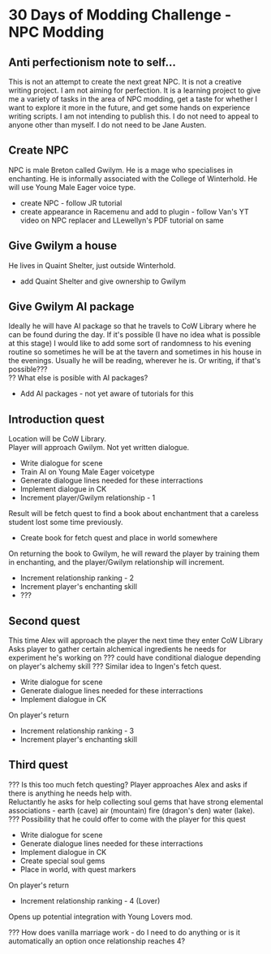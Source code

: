 # 30 Days of Modding Challenge - NPC Modding

## Anti perfectionism note to self...
This is not an attempt to create the next great NPC.  It is not a creative writing project.  I am not aiming for perfection.  It is a learning project to give me a
variety of tasks in the area of NPC modding, get a taste for whether I want to explore it more in the future, and get some hands on experience writing scripts. 
I am not intending to publish this.  I do not need to appeal to anyone other than myself.  I do not need to be Jane Austen.

## Create NPC
NPC is male Breton called Gwilym.  He is a mage who specialises in enchanting.  He is informally associated with the College of Winterhold.
He will use Young Male Eager voice type.  
- create NPC - follow JR tutorial
- create appearance in Racemenu and add to plugin - follow Van's YT video on NPC replacer and LLewellyn's PDF tutorial on same

## Give Gwilym a house
He lives in Quaint Shelter, just outside Winterhold.  
- add Quaint Shelter and give ownership to Gwilym

## Give Gwilym AI package
Ideally he will have AI package so that he travels to CoW Library where he can be found during the day.  If it's possible (I have no idea what is possible at this stage)
I would like to add some sort of randomness to his evening routine so sometimes he will be at the tavern and sometimes in his house in the evenings.  Usually he will be reading, 
wherever he is.  Or writing, if that's possible???  
?? What else is posible with AI packages?  
- Add AI packages - not yet aware of tutorials for this

## Introduction quest
Location will be CoW Library.  
Player will approach Gwilym.  Not yet written dialogue.  
- Write dialogue for scene
- Train AI on Young Male Eager voicetype
- Generate dialogue lines needed for these interractions
- Implement dialogue in CK
- Increment player/Gwilym relationship - 1

Result will be fetch quest to find a book about enchantment that a careless student lost some time previously.  
- Create book for fetch quest and place in world somewhere

On returning the book to Gwilym, he will reward the player by training them in enchanting, and the player/Gwilym relationship will increment.    
- Increment relationship ranking - 2
- Increment player's enchanting skill
- ???

## Second quest
This time Alex will approach the player the next time they enter CoW Library
Asks player to gather certain alchemical ingredients he needs for experiment he's working on
??? could have conditional dialogue depending on player's alchemy skill ???
Similar idea to Ingen's fetch quest.  
- Write dialogue for scene
- Generate dialogue lines needed for these interractions
- Implement dialogue in CK

On player's return
- Increment relationship ranking - 3
- Increment player's enchanting skill

## Third quest  
??? Is this too much fetch questing?
Player approaches Alex and asks if there is anything he needs help with.  
Reluctantly he asks for help collecting soul gems that have strong elemental associations - earth (cave) air (mountain) fire (dragon's den) water (lake).  
??? Possibility that he could offer to come with the player for this quest  
- Write dialogue for scene
- Generate dialogue lines needed for these interractions
- Implement dialogue in CK
- Create special soul gems
- Place in world, with quest markers

On player's return
- Increment relationship ranking - 4 (Lover)

Opens up potential integration with Young Lovers mod.

??? How does vanilla marriage work - do I need to do anything or is it automatically an option once relationship reaches 4?







